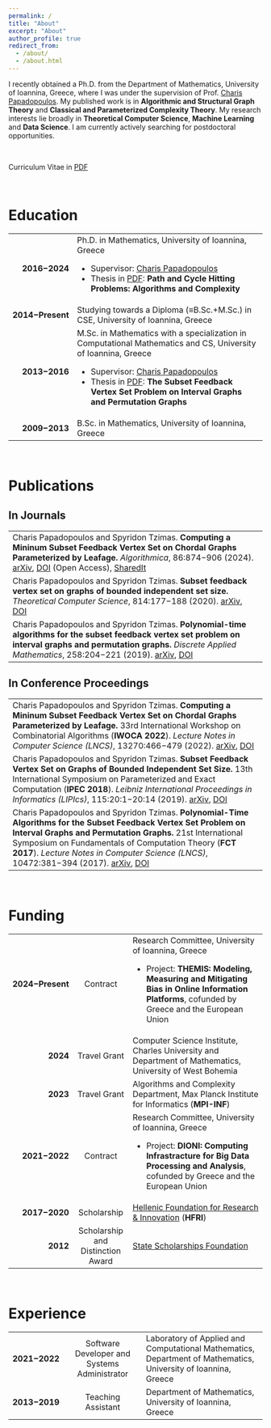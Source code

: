 ```yaml
---
permalink: /
title: "About"
excerpt: "About"
author_profile: true
redirect_from: 
  - /about/
  - /about.html
---
```


I recently obtained a Ph.D. from the Department of Mathematics, University of Ioannina, Greece, where I was under the supervision of Prof. <span>[Charis Papadopoulos](https://www.cse.uoi.gr/~charis/)</span>.
My published work is in **Algorithmic and Structural Graph Theory** and **Classical and Parameterized Complexity Theory**.
My research interests lie broadly in **Theoretical Computer Science**, **Machine Learning** and **Data Science**.
I am currently actively searching for postdoctoral opportunities.

<p style="color:White;">~</p>

Curriculum Vitae in <span>[PDF](https://stzimas.github.io/files/STzimas_CV.pdf)</span>

<p style="color:White;">~</p>

Education
=

|||
|---:|:---|
|**2016&#x2212;2024**|Ph.D. in Mathematics, University of Ioannina, Greece<br><ul><li>Supervisor: <span>[Charis Papadopoulos](https://www.cse.uoi.gr/~charis/)</span></li><li>Thesis in <span>[PDF](https://stzimas.github.io/files/STzimas_PhD_Thesis.pdf)</span>: **Path and Cycle Hitting Problems: Algorithms and Complexity**</li></ul>|
|**2014&#x2212;Present**|Studying towards a Diploma (&#x2261;B.Sc.+M.Sc.) in CSE, University of Ioannina, Greece|
|**2013&#x2212;2016**|M.Sc. in Mathematics with a specialization in Computational Mathematics and CS, University of Ioannina, Greece<br><ul><li>Supervisor: <span>[Charis Papadopoulos](https://www.cse.uoi.gr/~charis/)</span></li><li>Thesis in <span>[PDF](https://stzimas.github.io/files/STzimas_MSc_Thesis.pdf)</span>: **The Subset Feedback Vertex Set Problem on Interval Graphs and Permutation Graphs**</li></ul>|
|**2009&#x2212;2013**|B.Sc. in Mathematics, University of Ioannina, Greece|

<p style="color:White;">~</p>

Publications
=
In Journals
-

||
|---|
|Charis Papadopoulos and Spyridon Tzimas. **Computing a Mininum Subset Feedback Vertex Set on Chordal Graphs Parameterized by Leafage.** _Algorithmica_, 86:874&#x2212;906 (2024). <span>[arXiv](https://arxiv.org/abs/2103.03035)</span>, <span>[DOI](https://doi.org/10.1007/s00453-023-01149-5)</span> (Open Access), <span>[SharedIt](https://rdcu.be/dgNqx)</span>|
|Charis Papadopoulos and Spyridon Tzimas. **Subset feedback vertex set on graphs of bounded independent set size.** _Theoretical Computer Science_, 814:177&#x2212;188 (2020). <span>[arXiv](https://arxiv.org/abs/1805.07141)</span>, <span>[DOI](https://doi.org/10.1016/j.tcs.2020.01.029)</span>|
|Charis Papadopoulos and Spyridon Tzimas. **Polynomial-time algorithms for the subset feedback vertex set problem on interval graphs and permutation graphs.** _Discrete Applied Mathematics_, 258:204&#x2212;221 (2019). <span>[arXiv](https://arxiv.org/abs/1701.04634)</span>, <span>[DOI](https://doi.org/10.1016/j.dam.2018.11.017)</span>|

In Conference Proceedings
-

||
|---|
|Charis Papadopoulos and Spyridon Tzimas. **Computing a Mininum Subset Feedback Vertex Set on Chordal Graphs Parameterized by Leafage.** 33rd International Workshop on Combinatorial Algorithms (**IWOCA 2022**). _Lecture Notes in Computer Science (LNCS)_, 13270:466&#x2212;479 (2022). <span>[arXiv](https://arxiv.org/abs/2103.03035)</span>, <span>[DOI](https://doi.org/10.1007/978-3-031-06678-8_34)</span>|
|Charis Papadopoulos and Spyridon Tzimas. **Subset Feedback Vertex Set on Graphs of Bounded Independent Set Size.** 13th International Symposium on Parameterized and Exact  Computation (**IPEC 2018**). _Leibniz International Proceedings in Informatics (LIPIcs)_, 115:20:1&#x2212;20:14 (2019). <span>[arXiv](https://arxiv.org/abs/1805.07141)</span>, <span>[DOI](https://doi.org/10.4230/LIPIcs.IPEC.2018.20)</span>|
|Charis Papadopoulos and Spyridon Tzimas. **Polynomial-Time Algorithms for the Subset Feedback Vertex Set Problem on Interval Graphs and Permutation Graphs.** 21st International Symposium on Fundamentals of Computation Theory (**FCT 2017**). _Lecture Notes in Computer Science (LNCS)_, 10472:381&#x2212;394 (2017). <span>[arXiv](https://arxiv.org/abs/1701.04634)</span>, <span>[DOI](https://doi.org/10.1007/978-3-662-55751-8_30)</span>|

<p style="color:White;">~</p>

Funding
=

||||
|---:|:---:|:---|
|**2024&#x2212;Present**|Contract|Research Committee, University of Ioannina, Greece<br><ul><li>Project: **THEMIS: Modeling, Measuring and Mitigating Bias in Online Information Platforms**, cofunded by Greece and the European Union</li></ul>|
|**2024**|Travel Grant|Computer Science Institute, Charles University and<br>Department of Mathematics, University of West Bohemia|
|**2023**|Travel Grant|Algorithms and Complexity Department, Max Planck Institute for Informatics (**MPI-INF**)|
|**2021&#x2212;2022**|Contract|Research Committee, University of Ioannina, Greece<br><ul><li>Project: **DIONI: Computing Infrastracture for Big Data Processing and Analysis**, cofunded by Greece and the European Union</li></ul>|
|**2017&#x2212;2020**|Scholarship|<span>[Hellenic Foundation for Research & Innovation](https://www.elidek.gr/en/)</span> (**HFRI**)|
|**2012**|Scholarship and<br>Distinction Award|<span>[State Scholarships Foundation](https://www.iky.gr/en/)</span>|

<p style="color:White;">~</p>

Experience
=

||||
|---:|:---:|:---|
|**2021&#x2212;2022**|Software Developer and Systems Administrator|Laboratory of Applied and Computational Mathematics, Department of Mathematics, University of Ioannina, Greece|
|**2013&#x2212;2019**|Teaching Assistant|Department of Mathematics, University of Ioannina, Greece|
